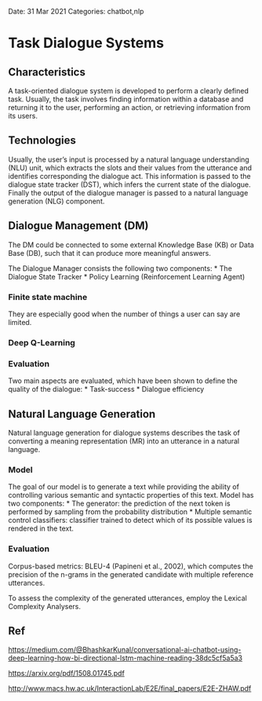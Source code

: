 Date: 31 Mar 2021
Categories: chatbot,nlp

# Task Dialogue Systems

## Characteristics
A task-oriented dialogue system is developed to perform a clearly defined task. Usually, the task involves finding information within a database and returning it to the user, performing an action, or retrieving information from its users.

## Technologies
Usually, the user’s input is processed by a natural language understanding (NLU) unit, which extracts the slots and their values from the utterance and identifies corresponding the dialogue act. This information is passed to the dialogue state tracker (DST), which infers the current state of the dialogue. Finally the output of the dialogue manager is passed to a natural language generation (NLG) component.

## Dialogue Management (DM)
The DM could be connected to some external Knowledge Base (KB) or Data Base (DB), such that it can produce more meaningful answers.

The Dialogue Manager consists the following two components:
	* The Dialogue State Tracker
	* Policy Learning (Reinforcement Learning Agent)

### Finite state machine
They are especially good when the number of things a user can say are limited.

### Deep Q-Learning

### Evaluation
Two main aspects are evaluated, which have been shown to define the quality of the dialogue: 
	* Task-success
	* Dialogue efficiency

## Natural Language Generation
Natural language generation for dialogue systems
describes the task of converting a meaning representation (MR) into an utterance in a natural language. 

### Model
The goal of our model is to generate a text while
providing the ability of controlling various semantic and syntactic properties of this text. Model has two components:
	* The generator: the prediction of the next token is performed by sampling from the probability distribution
	* Multiple semantic control classifiers: classifier trained to detect which of its possible values is rendered in the text.

### Evaluation
Corpus-based metrics: BLEU-4 (Papineni et al., 2002), which computes the precision of the n-grams in the generated candidate with multiple reference utterances.

To assess the complexity of the generated utterances, employ the Lexical Complexity Analysers.


## Ref
https://medium.com/@BhashkarKunal/conversational-ai-chatbot-using-deep-learning-how-bi-directional-lstm-machine-reading-38dc5cf5a5a3

https://arxiv.org/pdf/1508.01745.pdf

http://www.macs.hw.ac.uk/InteractionLab/E2E/final_papers/E2E-ZHAW.pdf


